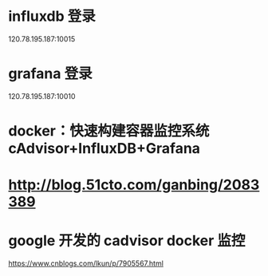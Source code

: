#  influxdb 登录
120.78.195.187:10015


#  grafana 登录
120.78.195.187:10010


# docker：快速构建容器监控系统cAdvisor+InfluxDB+Grafana
# http://blog.51cto.com/ganbing/2083389

#  google 开发的 cadvisor docker 监控
https://www.cnblogs.com/lkun/p/7905567.html